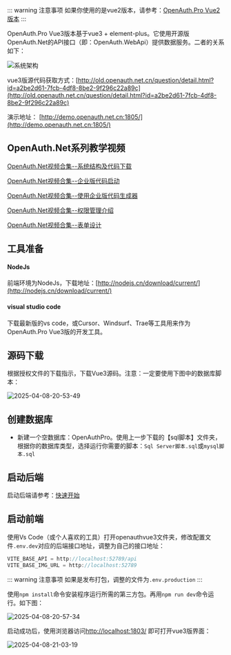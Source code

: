 ::: warning 注意事项
如果你使用的是vue2版本，请参考：[OpenAuth.Pro Vue2版本](/vue2/)
:::

OpenAuth.Pro Vue3版本基于vue3 + element-plus。它使用开源版OpenAuth.Net的API接口（即：OpenAuth.WebApi）提供数据服务。二者的关系如下：

![系统架构](http://img.openauth.net.cn/系统架构.png)

vue3版源代码获取方式：[http://old.openauth.net.cn/question/detail.html?id=a2be2d61-7fcb-4df8-8be2-9f296c22a89c](http://old.openauth.net.cn/question/detail.html?id=a2be2d61-7fcb-4df8-8be2-9f296c22a89c)

演示地址： [http://demo.openauth.net.cn:1805/](http://demo.openauth.net.cn:1805/)

## OpenAuth.Net系列教学视频

[OpenAuth.Net视频合集--系统结构及代码下载](https://www.bilibili.com/video/BV1Z1421q7xU/)

[OpenAuth.Net视频合集--企业版代码启动](https://www.bilibili.com/video/BV1KSuQebEek/)

[OpenAuth.Net视频合集--使用企业版代码生成器](https://www.bilibili.com/video/BV1JCuyeaEFp/)

[OpenAuth.Net视频合集--权限管理介绍](https://www.bilibili.com/video/BV1M9KeejENf/)

[OpenAuth.Net视频合集--表单设计](https://www.bilibili.com/video/BV1dagEeFEVA/)


## 工具准备

#### NodeJs

前端环境为NodeJs，下载地址：[http://nodejs.cn/download/current/](http://nodejs.cn/download/current/)

#### visual studio code

下载最新版的vs code，或Cursor、Windsurf、Trae等工具用来作为OpenAuth.Pro Vue3版的开发工具。

## 源码下载

根据授权文件的下载指示，下载Vue3源码。注意：一定要使用下图中的数据库脚本：

![2025-04-08-20-53-49](http://img.openauth.net.cn/2025-04-08-20-53-49.png)

## 创建数据库

* 新建一个空数据库：OpenAuthPro。使用上一步下载的【sql脚本】文件夹，根据你的数据库类型，选择运行你需要的脚本：`Sql Server脚本.sql`或`mysql脚本.sql`

## 启动后端

启动后端请参考：[快速开始](/core/start.html)

## 启动前端

使用Vs Code（或个人喜欢的工具）打开openauthvue3文件夹，修改配置文件`.env.dev`对应的后端接口地址，调整为自己的接口地址：

```javascript
VITE_BASE_API = http://localhost:52789/api
VITE_BASE_IMG_URL = http://localhost:52789
```

::: warning 注意事项
如果是发布打包，调整的文件为`.env.production`
:::

使用`npm install`命令安装程序运行所需的第三方包。再用`npm run dev`命令运行。如下图：

![2025-04-08-20-57-34](http://img.openauth.net.cn/2025-04-08-20-57-34.png)

启动成功后，使用浏览器访问[http://localhost:1803/](http://localhost:1803/) 即可打开vue3版界面：

![2025-04-08-21-03-19](http://img.openauth.net.cn/2025-04-08-21-03-19.png)







